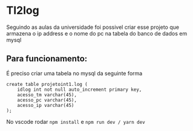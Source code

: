# TI2log
Seguindo as aulas da universidade foi possivel criar esse projeto que armazena o ip address e o nome do pc na tabela do banco de dados em mysql

## Para funcionamento:
É preciso criar uma tabela no mysql da seguinte forma
```
create table projetoint1.log (
	idlog int not null auto_increment primary key,
    acesso_tm varchar(45), 
    acesso_pc varchar(45),
    acesso_ip varchar(45)
);
```

No vscode rodar ```npm install``` e ```npm run dev / yarn dev```
